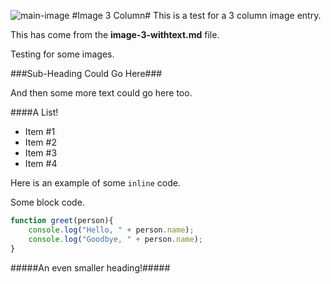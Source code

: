 [date]: # (2016-12-06)
[tag]: # (cpp)
[tag]: # (opengl)
[title]: # (Image 3 Column)
[short-text]: # (This is a 3 column image. It also has some preview text right next to it.)
[github]: # (#)

[columns]: # (3)
[kind]: # (text)
[kind]: # (image)
[ui]: # (dark)

![main-image](images/computer.jpg)
#Image 3 Column#
This is a test for a 3 column image entry.

This has come from the **image-3-withtext.md** file.

Testing for some images.

###Sub-Heading Could Go Here###

And then some more text could go here too.

####A List!

 - Item #1
 - Item #2
 - Item #3
 - Item #4

Here is an example of some `inline` code.

Some block code.

```javascript
function greet(person){
	console.log("Hello, " + person.name);
	console.log("Goodbye, " + person.name);
}
```

#####An even smaller heading!#####
